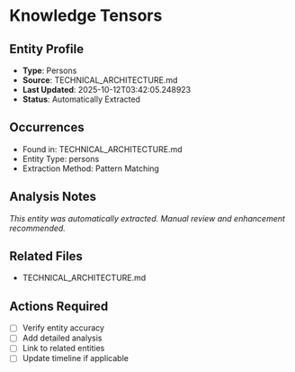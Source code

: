 # Knowledge Tensors

## Entity Profile
- **Type**: Persons
- **Source**: TECHNICAL_ARCHITECTURE.md
- **Last Updated**: 2025-10-12T03:42:05.248923
- **Status**: Automatically Extracted

## Occurrences
- Found in: TECHNICAL_ARCHITECTURE.md
- Entity Type: persons
- Extraction Method: Pattern Matching

## Analysis Notes
*This entity was automatically extracted. Manual review and enhancement recommended.*

## Related Files
- TECHNICAL_ARCHITECTURE.md

## Actions Required
- [ ] Verify entity accuracy
- [ ] Add detailed analysis
- [ ] Link to related entities
- [ ] Update timeline if applicable
